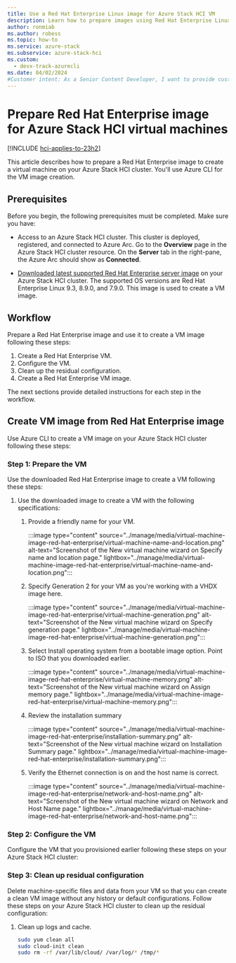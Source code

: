 ```yaml
---
title: Use a Red Hat Enterprise Linux image for Azure Stack HCI VM
description: Learn how to prepare images using Red Hat Enterprise Linux to create an Azure Stack HCI VM image.
author: ronmiab
ms.author: robess
ms.topic: how-to
ms.service: azure-stack
ms.subservice: azure-stack-hci
ms.custom:
  - devx-track-azurecli
ms.date: 04/02/2024
#Customer intent: As a Senior Content Developer, I want to provide customers with content and steps to help them successfully use Red Hat Enterprise Linux to create images on Azure Stack HCI.
---
```


# Prepare Red Hat Enterprise image for Azure Stack HCI virtual machines

[!INCLUDE [hci-applies-to-23h2](../../includes/hci-applies-to-23h2.md)]

This article describes how to prepare a Red Hat Enterprise image to create a virtual machine on your Azure Stack HCI cluster. You'll use Azure CLI for the VM image creation.

## Prerequisites

Before you begin, the following prerequisites must be completed. Make sure you have:

- Access to an Azure Stack HCI cluster. This cluster is deployed, registered, and connected to Azure Arc. Go to the **Overview** page in the Azure Stack HCI cluster resource. On the **Server** tab in the right-pane, the Azure Arc should show as **Connected**.

- [Downloaded latest supported Red Hat Enterprise server image](https://developers.redhat.com/products/rhel/download#rhel-new-product-download-list-61451) on your Azure Stack HCI cluster. The supported OS versions are Red Hat Enterprise Linux 9.3, 8.9.0, and 7.9.0. This image is used to create a VM image.

## Workflow

Prepare a Red Hat Enterprise image and use it to create a VM image following these steps:

1. Create a Red Hat Enterprise VM.
1. Configure the VM.
1. Clean up the residual configuration.
1. Create a Red Hat Enterprise VM image.

The next sections provide detailed instructions for each step in the workflow.

## Create VM image from Red Hat Enterprise image

Use Azure CLI to create a VM image on your Azure Stack HCI cluster following these steps:

### Step 1: Prepare the VM

Use the downloaded Red Hat Enterprise image to create a VM following these steps:

1. Use the downloaded image to create a VM with the following specifications:

    1. Provide a friendly name for your VM.

        :::image type="content" source="../manage/media/virtual-machine-image-red-hat-enterprise/virtual-machine-name-and-location.png" alt-text="Screenshot of the New virtual machine wizard on Specify name and location page." lightbox="../manage/media/virtual-machine-image-red-hat-enterprise/virtual-machine-name-and-location.png":::

    2. Specify Generation 2 for your VM as you're working with a VHDX image here. <!--is the VHDX statement valid here?-->

        :::image type="content" source="../manage/media/virtual-machine-image-red-hat-enterprise/virtual-machine-generation.png" alt-text="Screenshot of the New virtual machine wizard on Specify generation page." lightbox="../manage/media/virtual-machine-image-red-hat-enterprise/virtual-machine-generation.png":::

    3. Select Install operating system from a bootable image option. Point to ISO that you downloaded earlier.

        :::image type="content" source="../manage/media/virtual-machine-image-red-hat-enterprise/virtual-machine-memory.png" alt-text="Screenshot of the New virtual machine wizard on Assign memory page." lightbox="../manage/media/virtual-machine-image-red-hat-enterprise/virtual-machine-memory.png":::

    4. Review the installation summary

        :::image type="content" source="../manage/media/virtual-machine-image-red-hat-enterprise/installation-summary.png" alt-text="Screenshot of the New virtual machine wizard on Installation Summary page." lightbox="../manage/media/virtual-machine-image-red-hat-enterprise/installation-summary.png":::

    5. Verify the Ethernet connection is on and the host name is correct.

        :::image type="content" source="../manage/media/virtual-machine-image-red-hat-enterprise/network-and-host-name.png" alt-text="Screenshot of the New virtual machine wizard on Network and Host Name page." lightbox="../manage/media/virtual-machine-image-red-hat-enterprise/network-and-host-name.png":::

### Step 2: Configure the VM

Configure the VM that you provisioned earlier following these steps on your Azure Stack HCI cluster:

<!--add content here-->

### Step 3: Clean up residual configuration

Delete machine-specific files and data from your VM so that you can create a clean VM image without any history or default configurations. Follow these steps on your Azure Stack HCI cluster to clean up the residual configuration:

1. Clean up logs and cache.

    ```bash
    sudo yum clean all
    sudo cloud-init clean
    sudo rm -rf /var/lib/cloud/ /var/log/* /tmp/*
    ```

<!--what content is needed following this, I can't determine based on the one note.>